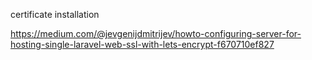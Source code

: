 certificate installation 

https://medium.com/@jevgenijdmitrijev/howto-configuring-server-for-hosting-single-laravel-web-ssl-with-lets-encrypt-f670710ef827
